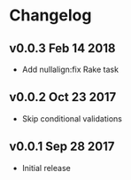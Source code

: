 # Changelog

## v0.0.3 Feb 14 2018
* Add nullalign:fix Rake task

## v0.0.2 Oct 23 2017
* Skip conditional validations

## v0.0.1 Sep 28 2017

* Initial release

